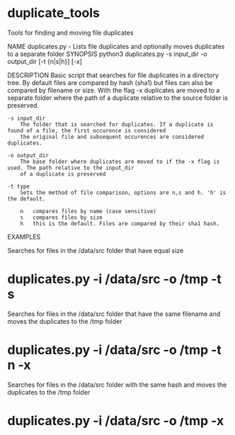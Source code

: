 # duplicate_tools
Tools for finding and moving file duplicates

NAME
    duplicates.py - Lists file duplicates and optionally moves duplicates to a separate folder
SYNOPSIS
    python3 duplicates.py -s input_dir -o output_dir [-t {n|s|h}] [-x]

DESCRIPTION
    Basic script that searches for file duplicates in a directory tree. By default files are compared by hash (sha1) but 
    files can also be compared by filename or size. 
    With the flag -x duplicates are moved to a separate folder where the path of a duplicate relative to the source 
    folder is preserved.
    
    -s input_dir
        The folder that is searched for duplicates. If a duplicate is found of a file, the first occurence is considered
        the original file and subsequent occurences are considered duplicates.
        
    -o output_dir
        The base folder where duplicates are moved to if the -x flag is used. The path relative to the input_dir 
        of a duplicate is preserved
        
    -t type
        Sets the method of file comparison, options are n,s and h. 'h' is the default.
        
        n   compares files by name (case sensitive)
        s   compares files by size 
        h   this is the default. Files are compared by their sha1 hash.
        
        
 EXAMPLES
 
 Searches for files in the /data/src folder that have equal size
 # duplicates.py -i /data/src -o /tmp -t s
 
 Searches for files in the /data/src folder that have the same filename and moves the duplicates to the /tmp folder
 # duplicates.py -i /data/src -o /tmp -t n -x
 
 Searches for files in the /data/src folder with the same hash and moves the duplicates to the /tmp folder
 # duplicates.py -i /data/src -o /tmp -x
 
 
 
 
 
 
        
    
    
    
